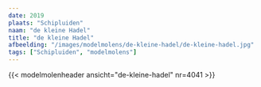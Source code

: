 ```yaml
---
date: 2019
plaats: "Schipluiden"
naam: "de kleine Hadel"
title: "de kleine Hadel"
afbeelding: "/images/modelmolens/de-kleine-hadel/de-kleine-hadel.jpg"
tags: ["Schipluiden", "modelmolens"]
---
```

{{< modelmolenheader ansicht="de-kleine-hadel" nr=4041 >}}
